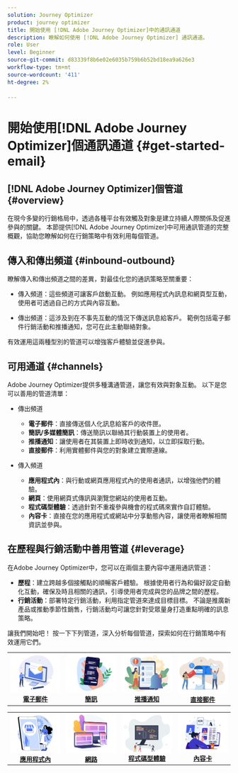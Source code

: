 ```yaml
---
solution: Journey Optimizer
product: journey optimizer
title: 開始使用 [!DNL Adobe Journey Optimizer]中的通訊通道
description: 瞭解如何使用 [!DNL Adobe Journey Optimizer] 通訊通道。
role: User
level: Beginner
source-git-commit: d83339f8b6e02e6035b759b6b52bd18ea9a626e3
workflow-type: tm+mt
source-wordcount: '411'
ht-degree: 2%

---
```



# 開始使用[!DNL Adobe Journey Optimizer]個通訊通道 {#get-started-email}

## [!DNL Adobe Journey Optimizer]個管道 {#overview}

在現今多變的行銷格局中，透過各種平台有效觸及對象是建立持續人際關係及促進參與的關鍵。 本節提供[!DNL Adobe Journey Optimizer]中可用通訊管道的完整概觀，協助您瞭解如何在行銷策略中有效利用每個管道。

## 傳入和傳出頻道 {#inbound-outbound}

瞭解傳入和傳出頻道之間的差異，對最佳化您的通訊策略至關重要：

* 傳入頻道：這些頻道可讓客戶啟動互動。 例如應用程式內訊息和網頁型互動，使用者可透過自己的方式與內容互動。

* 傳出頻道：這涉及到在不事先互動的情況下傳送訊息給客戶。 範例包括電子郵件行銷活動和推播通知，您可在此主動聯絡對象。

有效運用這兩種型別的管道可以增強客戶體驗並促進參與。

## 可用通道 {#channels}

Adobe Journey Optimizer提供多種溝通管道，讓您有效與對象互動。 以下是您可以善用的管道清單：

* 傳出頻道

   * **電子郵件**：直接傳送個人化訊息給客戶的收件匣。
   * **簡訊/多媒體簡訊**：傳送簡訊以聯絡其行動裝置上的使用者。
   * **推播通知**：讓使用者在其裝置上即時收到通知，以立即採取行動。
   * **直接郵件**：利用實體郵件與您的對象建立實際連線。

* 傳入頻道

   * **應用程式內**：與行動或網頁應用程式內的使用者通訊，以增強他們的體驗。
   * **網頁**：使用網頁式傳訊與瀏覽您網站的使用者互動。
   * **程式碼型體驗**：透過針對不重複參與機會的程式碼來實作自訂體驗。
   * **內容卡**：直接在您的應用程式或網站中分享動態內容，讓使用者瞭解相關資訊並參與。

## 在歷程與行銷活動中善用管道 {#leverage}

在Adobe Journey Optimizer中，您可以在兩個主要內容中運用通訊管道：

* **歷程**：建立跨越多個接觸點的順暢客戶體驗。 根據使用者行為和偏好設定自動化互動，確保及時且相關的通訊，引導使用者完成與您的品牌之間的歷程。
* **行銷活動**：部署特定行銷活動，利用指定管道來達成目標目標。 不論是推廣新產品或推動季節性銷售，行銷活動均可讓您針對受眾量身打造重點明確的訊息策略。

讓我們開始吧！ 按一下下列管道，深入分析每個管道，探索如何在行銷策略中有效運用它們。

<table style="table-layout:fixed"><tr style="border: 0;">
<td><a href="../email/get-started-email.md"><img alt="電子郵件" src="assets/do-not-localize/email.png"></a>
<div align="center"><a href="../email/get-started-email.md"><strong>電子郵件</strong></a></div></td>
<td><a href="../sms/get-started-sms.md"><img alt="簡訊" src="assets/do-not-localize/sms.png"></a>
<div align="center"><a href="../sms/get-started-sms.md"><strong>簡訊</strong></a></div></td>
<td><a href="../push/get-started-push.md"><img alt="推播" src="assets/do-not-localize/push.png"></a>
<div align="center"><a href="../push/get-started-push.md"><strong>推播通知</strong></a></div></td>
<td><a href="../direct-mail/get-started-direct-mail.md"><img alt="直接郵件" src="assets/do-not-localize/direct-mail.jpg"></a>
<div align="center"><a href="../direct-mail/get-started-direct-mail.md"><strong>直接郵件</strong></a></div></td>
</tr></table>

<table style="table-layout:fixed"><tr style="border: 0;">
<td><a href="../in-app/get-started-in-app.md"><img alt="應用程式內" src="assets/do-not-localize/inapp.jpg"></a>
<div align="center"><a href="../in-app/get-started-in-app.md"><strong>應用程式內</strong></a></div></td>
<td><a href="../web/get-started-web.md"><img alt="網頁" src="assets/do-not-localize/web.jpg"></a>
<div align="center"><a href="../web/get-started-web.md"><strong>網路</strong></a></div></td>
<td><a href="../code-based/get-started-code-based.md"><img alt="程式碼型體驗" src="assets/do-not-localize/code.png"></a>
<div align="center"><a href="../code-based/get-started-code-based.md"><strong>程式碼型體驗</strong></a></div></td>
<td><a href="../content-card/get-started-content-card.md"><img alt="內容卡片" src="assets/do-not-localize/cards.png"></a>
<div align="center"><a href="../content-card/get-started-content-card.md"><strong>內容卡</strong></a></div></td>
</tr></table>
